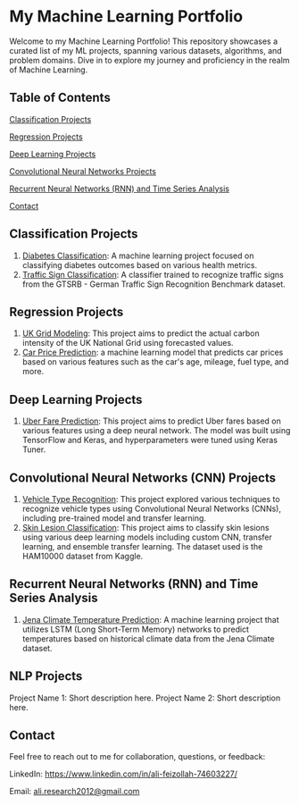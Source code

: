 # My Machine Learning Portfolio
Welcome to my Machine Learning Portfolio! This repository showcases a curated list of my ML projects, spanning various datasets, algorithms, and problem domains. Dive in to explore my journey and proficiency in the realm of Machine Learning.

## Table of Contents
[Classification Projects](https://github.com/faizollah/MyMLProjects/edit/main/README.md#classification-projects)

[Regression Projects](https://github.com/faizollah/MyMLProjects#regression-projects)

[Deep Learning Projects](https://github.com/faizollah/MyMLProjects#deep-learning-projects)

[Convolutional Neural Networks Projects](https://github.com/faizollah/MyMLProjects#convolutional-neural-networks)

[Recurrent Neural Networks (RNN) and Time Series Analysis](https://github.com/faizollah/MyMLProjects#convolutional-neural-networks)

[Contact](https://github.com/faizollah/MyMLProjects/edit/main/README.md#contact)

## Classification Projects
1. [Diabetes Classification](https://github.com/faizollah/diabetes_classification): A machine learning project focused on classifying diabetes outcomes based on various health metrics.
2. [Traffic Sign Classification](https://github.com/faizollah/traffic-sign-classifier): A classifier trained to recognize traffic signs from the GTSRB - German Traffic Sign Recognition Benchmark dataset.

## Regression Projects
1. [UK Grid Modeling](https://github.com/faizollah/UK-Grid-Modeling): This project aims to predict the actual carbon intensity of the UK National Grid using forecasted values.
2. [Car Price Prediction](https://github.com/faizollah/predict-car-price): a machine learning model that predicts car prices based on various features such as the car's age, mileage, fuel type, and more.

## Deep Learning Projects
1. [Uber Fare Prediction](https://github.com/faizollah/uber-fare-prediction): This project aims to predict Uber fares based on various features using a deep neural network. The model was built using TensorFlow and Keras, and hyperparameters were tuned using Keras Tuner.

## Convolutional Neural Networks (CNN) Projects
1. [Vehicle Type Recognition](https://github.com/faizollah/vehicle-type-recognition): This project explored various techniques to recognize vehicle types using Convolutional Neural Networks (CNNs), including pre-trained model and transfer learning.
2. [Skin Lesion Classification](https://github.com/faizollah/skin-lesion-classification): This project aims to classify skin lesions using various deep learning models including custom CNN, transfer learning, and ensemble transfer learning. The dataset used is the HAM10000 dataset from Kaggle.

## Recurrent Neural Networks (RNN) and Time Series Analysis
1. [Jena Climate Temperature Prediction](https://github.com/faizollah/Jena-Climate-Temperature-Prediction): A machine learning project that utilizes LSTM (Long Short-Term Memory) networks to predict temperatures based on historical climate data from the Jena Climate dataset.

## NLP Projects
Project Name 1: Short description here.
Project Name 2: Short description here.

## Contact
Feel free to reach out to me for collaboration, questions, or feedback:

LinkedIn: https://www.linkedin.com/in/ali-feizollah-74603227/

Email: ali.research2012@gmail.com
